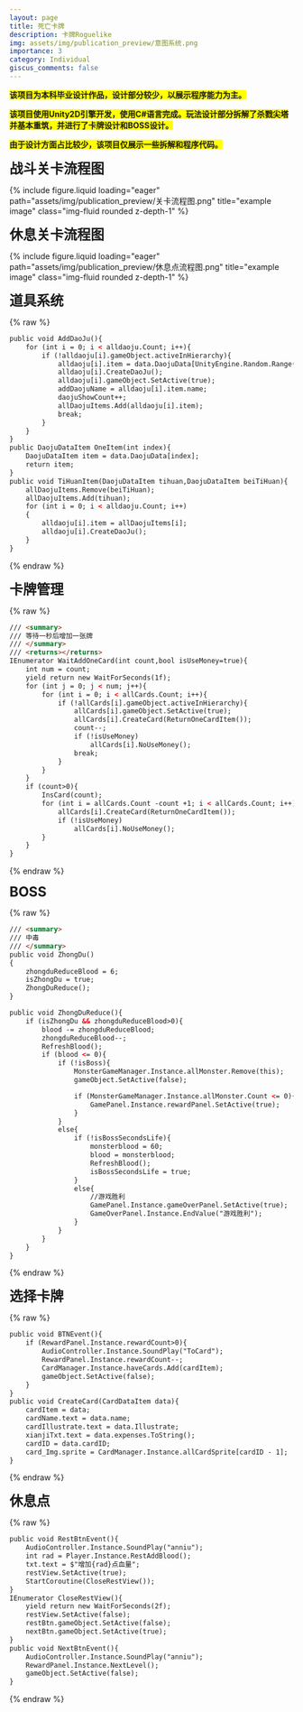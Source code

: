 ```yaml
---
layout: page
title: 死亡卡牌
description: 卡牌Roguelike
img: assets/img/publication_preview/意图系统.png
importance: 3
category: Individual
giscus_comments: false
---
```

<strong style="background-color: yellow;">该项目为本科毕业设计作品，设计部分较少，以展示程序能力为主。</strong>

<strong style="background-color: yellow;">该项目使用Unity2D引擎开发，使用C#语言完成。玩法设计部分拆解了杀戮尖塔并基本重筑，并进行了卡牌设计和BOSS设计。</strong>

<strong style="background-color: yellow;">由于设计方面占比较少，该项目仅展示一些拆解和程序代码。</strong>

<strong style="font-size: 24px;">战斗关卡流程图</strong>

<div class="row">
    <div class="col-sm mt-3 mt-md-0">
        {% include figure.liquid loading="eager" path="assets/img/publication_preview/关卡流程图.png" title="example image" class="img-fluid rounded z-depth-1" %}
    </div>
</div>

<strong style="font-size: 24px;">休息关卡流程图</strong>

<div class="row">
    <div class="col-sm mt-3 mt-md-0">
        {% include figure.liquid loading="eager" path="assets/img/publication_preview/休息点流程图.png" title="example image" class="img-fluid rounded z-depth-1" %}
    </div>
</div>

<strong style="font-size: 24px;">道具系统</strong>



{% raw %}

```html
public void AddDaoJu(){
    for (int i = 0; i < alldaoju.Count; i++){
        if (!alldaoju[i].gameObject.activeInHierarchy){
            alldaoju[i].item = data.DaojuData[UnityEngine.Random.Range(0, data.DaojuData.Count)];
            alldaoju[i].CreateDaoJu();
            alldaoju[i].gameObject.SetActive(true);
            addDaojuName = alldaoju[i].item.name;
            daojuShowCount++;
            allDaojuItems.Add(alldaoju[i].item);
            break;
        }
    }    
}
public DaojuDataItem OneItem(int index){
    DaojuDataItem item = data.DaojuData[index];
    return item;
}
public void TiHuanItem(DaojuDataItem tihuan,DaojuDataItem beiTiHuan){
    allDaojuItems.Remove(beiTiHuan);
    allDaojuItems.Add(tihuan);
    for (int i = 0; i < alldaoju.Count; i++)
    {
        alldaoju[i].item = allDaojuItems[i];
        alldaoju[i].CreateDaoJu();
    }
}
```

{% endraw %}

<strong style="font-size: 24px;">卡牌管理</strong>

{% raw %}

```html
/// <summary>
/// 等待一秒后增加一张牌
/// </summary>
/// <returns></returns>
IEnumerator WaitAddOneCard(int count,bool isUseMoney=true){
    int num = count;
    yield return new WaitForSeconds(1f);
    for (int j = 0; j < num; j++){
        for (int i = 0; i < allCards.Count; i++){
            if (!allCards[i].gameObject.activeInHierarchy){
                allCards[i].gameObject.SetActive(true);
                allCards[i].CreateCard(ReturnOneCardItem());
                count--;
                if (!isUseMoney)
                    allCards[i].NoUseMoney();
                break;
            }
        }
    }
    if (count>0){
        InsCard(count);
        for (int i = allCards.Count -count +1; i < allCards.Count; i++){
            allCards[i].CreateCard(ReturnOneCardItem());
            if (!isUseMoney)
                allCards[i].NoUseMoney();
        }
    }
}
```

{% endraw %}

<strong style="font-size: 24px;">BOSS</strong>

{% raw %}

```html
/// <summary>
/// 中毒
/// </summary>
public void ZhongDu()
{
    zhongduReduceBlood = 6;
    isZhongDu = true;
    ZhongDuReduce();
}

public void ZhongDuReduce(){
    if (isZhongDu && zhongduReduceBlood>0){
        blood -= zhongduReduceBlood;
        zhongduReduceBlood--;
        RefreshBlood();
        if (blood <= 0){
            if (!isBoss){
                MonsterGameManager.Instance.allMonster.Remove(this);
                gameObject.SetActive(false);

                if (MonsterGameManager.Instance.allMonster.Count <= 0){
                    GamePanel.Instance.rewardPanel.SetActive(true);
                }
            }
            else{
                if (!isBossSecondsLife){
                    monsterblood = 60;
                    blood = monsterblood;
                    RefreshBlood();
                    isBossSecondsLife = true;
                }
                else{
                    //游戏胜利
                    GamePanel.Instance.gameOverPanel.SetActive(true);
                    GameOverPanel.Instance.EndValue("游戏胜利");
                }
            }
        }
    }
}
```

{% endraw %}

<strong style="font-size: 24px;">选择卡牌</strong>

{% raw %}

```html
public void BTNEvent(){
    if (RewardPanel.Instance.rewardCount>0){
        AudioController.Instance.SoundPlay("ToCard");
        RewardPanel.Instance.rewardCount--;
        CardManager.Instance.haveCards.Add(cardItem);
        gameObject.SetActive(false);
    }
}
public void CreateCard(CardDataItem data){
    cardItem = data;
    cardName.text = data.name;
    cardIllustrate.text = data.Illustrate;
    xianjiTxt.text = data.expenses.ToString();
    cardID = data.cardID;
    card_Img.sprite = CardManager.Instance.allCardSprite[cardID - 1];
}
```

{% endraw %}

<strong style="font-size: 24px;">休息点</strong>

{% raw %}

```html
public void RestBtnEvent(){
    AudioController.Instance.SoundPlay("anniu");
    int rad = Player.Instance.RestAddBlood();
    txt.text = $"增加{rad}点血量";
    restView.SetActive(true);
    StartCoroutine(CloseRestView());
}
IEnumerator CloseRestView(){
    yield return new WaitForSeconds(2f);
    restView.SetActive(false);
    restBtn.gameObject.SetActive(false);
    nextBtn.gameObject.SetActive(true);
}
public void NextBtnEvent(){
    AudioController.Instance.SoundPlay("anniu");
    RewardPanel.Instance.NextLevel();
    gameObject.SetActive(false);
}
```

{% endraw %}
